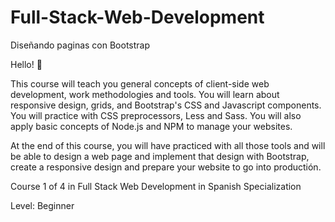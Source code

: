 # Full-Stack-Web-Development
Diseñando paginas con Bootstrap

Hello! 👋

This course will teach you general concepts of client-side web development, work methodologies and tools. You will learn about responsive design, grids, and Bootstrap's CSS and Javascript components. You will practice with CSS preprocessors, Less and Sass. You will also apply basic concepts of Node.js and NPM to manage your websites.

At the end of this course, you will have practiced with all those tools and will be able to design a web page and implement that design with Bootstrap, create a responsive design and prepare your website to go into productión.


Course 1 of 4 in Full Stack Web Development in Spanish Specialization

Level: Beginner
